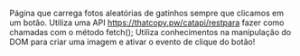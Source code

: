 Página que carrega fotos aleatórias de gatinhos sempre que clicamos em um botão.
Utiliza uma API https://thatcopy.pw/catapi/restpara fazer como chamadas com o método fetch();
Utiliza conhecimentos na manipulação do DOM para criar uma imagem e ativar o evento de clique do botão!

